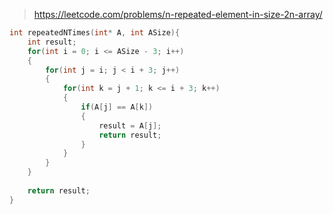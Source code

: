 > https://leetcode.com/problems/n-repeated-element-in-size-2n-array/

``` c
int repeatedNTimes(int* A, int ASize){
    int result;
    for(int i = 0; i <= ASize - 3; i++)
    {
        for(int j = i; j < i + 3; j++)
        {
            for(int k = j + 1; k <= i + 3; k++)
            {
                if(A[j] == A[k])
                {
                    result = A[j];
                    return result;
                }
            }
        }
    }
    
    return result;
}
```